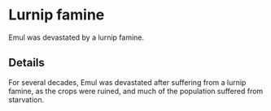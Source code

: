 # Lurnip famine
Emul was devastated by a lurnip famine.

## Details
For several decades, Emul was devastated after suffering from a lurnip famine, as the crops were ruined, and much of the population suffered from starvation.
